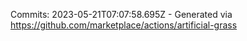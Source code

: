 Commits: 2023-05-21T07:07:58.695Z - Generated via https://github.com/marketplace/actions/artificial-grass
<br>

